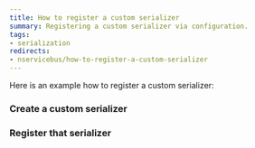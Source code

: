 ```yaml
---
title: How to register a custom serializer
summary: Registering a custom serializer via configuration.
tags: 
- serialization
redirects:
- nservicebus/how-to-register-a-custom-serializer
---
```


Here is an example how to register a custom serializer:

### Create a custom serializer

<!-- import CustomSerializer --> 

### Register that serializer

<!-- import RegisterCustomSerializer -->





